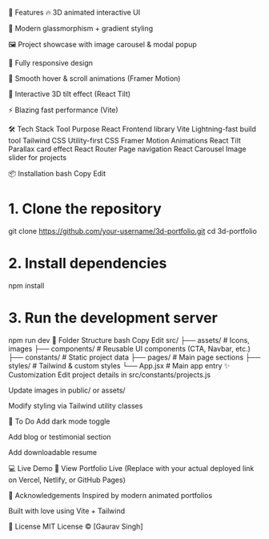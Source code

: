 
🌟 Features
🔥 3D animated interactive UI

🎨 Modern glassmorphism + gradient styling

🖼️ Project showcase with image carousel & modal popup

📱 Fully responsive design

🎯 Smooth hover & scroll animations (Framer Motion)

🎡 Interactive 3D tilt effect (React Tilt)

⚡ Blazing fast performance (Vite)

🛠️ Tech Stack
Tool	Purpose
React	Frontend library
Vite	Lightning-fast build tool
Tailwind CSS	Utility-first CSS
Framer Motion	Animations
React Tilt	Parallax card effect
React Router	Page navigation
React Carousel	Image slider for projects

📦 Installation
bash
Copy
Edit
# 1. Clone the repository
git clone https://github.com/your-username/3d-portfolio.git
cd 3d-portfolio

# 2. Install dependencies
npm install

# 3. Run the development server
npm run dev
📁 Folder Structure
bash
Copy
Edit
src/
├── assets/         # Icons, images
├── components/     # Reusable UI components (CTA, Navbar, etc.)
├── constants/      # Static project data
├── pages/          # Main page sections
├── styles/         # Tailwind & custom styles
└── App.jsx         # Main app entry
✨ Customization
Edit project details in src/constants/projects.js

Update images in public/ or assets/

Modify styling via Tailwind utility classes

📌 To Do
 Add dark mode toggle

 Add blog or testimonial section

 Add downloadable resume

💻 Live Demo
🔗 View Portfolio Live
(Replace with your actual deployed link on Vercel, Netlify, or GitHub Pages)

🙌 Acknowledgements
Inspired by modern animated portfolios

Built with love using Vite + Tailwind

📜 License
MIT License © [Gaurav Singh]
